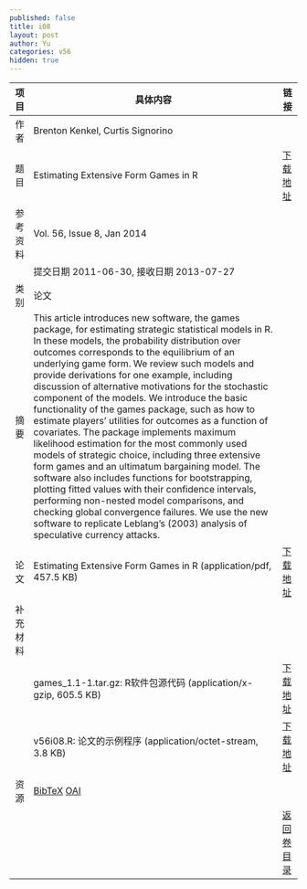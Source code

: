 ```yaml
---
published: false
title: i08
layout: post
author: Yu
categories: v56
hidden: true
---
```


| 项目 | 具体内容 | 链接 |
|---:|---|---|
| 作者 | Brenton Kenkel, Curtis Signorino| |
| 题目 |Estimating Extensive Form Games in R | [下载地址](http://www.jstatsoft.org/v56/i08/paper) |
| 参考资料 |Vol. 56, Issue 8, Jan 2014 | |
| | 提交日期 2011-06-30, 接收日期 2013-07-27| | 
| 类别 | 论文| |
| 摘要 | This article introduces new software, the games package, for estimating strategic statistical models in R. In these models, the probability distribution over outcomes corresponds to the equilibrium of an underlying game form. We review such models and provide derivations for one example, including discussion of alternative motivations for the stochastic component of the models. We introduce the basic functionality of the games package, such as how to estimate players’ utilities for outcomes as a function of covariates. The package implements maximum likelihood estimation for the most commonly used models of strategic choice, including three extensive form games and an ultimatum bargaining model. The software also includes functions for bootstrapping, plotting fitted values with their confidence intervals, performing non-nested model comparisons, and checking global convergence failures. We use the new software to replicate Leblang’s (2003) analysis of speculative currency attacks.| |
| 论文 | Estimating Extensive Form Games in R  (application/pdf, 457.5 KB)| [下载地址](http://www.jstatsoft.org/v56/i08/paper) |
| 补充材料 | | |
| |games_1.1-1.tar.gz: R软件包源代码  (application/x-gzip, 605.5 KB)|  [下载地址](http://www.jstatsoft.org/v56/i08/supp/1) |
| |v56i08.R:           论文的示例程序  (application/octet-stream, 3.8 KB)|  [下载地址](http://www.jstatsoft.org/v56/i08/supp/2) |
| 资源 | [BibTeX](http://www.jstatsoft.org/v56/i08/bibtex) [OAI](http://www.jstatsoft.org/oai?verb=GetRecord&identifier=oai.jstatsoft/v56/i08&prefix=oai_dc)| |
| |  | [返回卷目录]({{site.baseurl}}/volume/v56.html) |